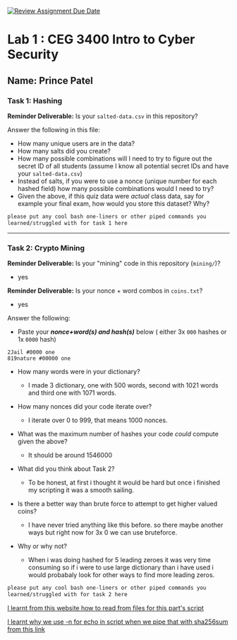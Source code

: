 [![Review Assignment Due Date](https://classroom.github.com/assets/deadline-readme-button-22041afd0340ce965d47ae6ef1cefeee28c7c493a6346c4f15d667ab976d596c.svg)](https://classroom.github.com/a/SPs4PNWX)
# Lab 1 : CEG 3400 Intro to Cyber Security

## Name: Prince Patel

### Task 1: Hashing

**Reminder Deliverable:** Is your `salted-data.csv` in this repository?

Answer the following in this file:

* How many unique users are in the data?
* How many salts did you create?
* How many possible combinations will I need to try to figure out the secret ID
  of all students (assume I know all potential secret IDs and have your 
  `salted-data.csv`)
* Instead of salts, if you were to use a nonce (unique number for each hashed
  field) how many possible combinations would I need to try?
* Given the above, if this quiz data were *actual* class data, say for example
  your final exam, how would you store this dataset?  Why?

```bash
please put any cool bash one-liners or other piped commands you
learned/struggled with for task 1 here
```

---

### Task 2: Crypto Mining

**Reminder Deliverable:** Is your "mining" code in this repository (`mining/`)?
- yes  
  
**Reminder Deliverable:** Is your nonce + word combos in `coins.txt`?
- yes

Answer the following:

* Paste your ***nonce+word(s) and hash(s)*** below ( either 3x `000` hashes or 1x `0000`
hash)

```
2Jail #0000 one 
819nature #00000 one
```

* How many words were in your dictionary?
   * I made 3 dictionary, one with 500 words, second with 1021 words and third one with 1071 words.

* How many nonces did your code iterate over?
   * I iterate over 0 to 999, that means 1000 nonces.

* What was the maximum number of hashes your code *could* compute given the above?
   * It should be around 1546000  
  
* What did you think about Task 2?
   * To be honest, at first i thought it would be hard but once i finished my scripting it was a smooth sailing.  

* Is there a better way than brute force to attempt to get higher valued coins? 
   * I have never tried anything like this before. so there maybe another ways but right now for 3x 0 we can use bruteforce. 

* Why or why not?
   * When i was doing hashed for 5 leading zeroes it was very time consuming so if i were to use large dictionary than i have used i would probabaly look for other ways to find more leading zeros.


```bash
please put any cool bash one-liners or other piped commands you
learned/struggled with for task 2 here
```


[I learnt from this website how to read from files for this part's script](https://stackoverflow.com/questions/10929453/read-a-file-line-by-line-assigning-the-value-to-a-variable)

[I learnt why we use -n for echo in script when we pipe that with sha256sum from this link](https://stackoverflow.com/questions/38021348/how-can-i-echo-out-things-without-a-newline)
